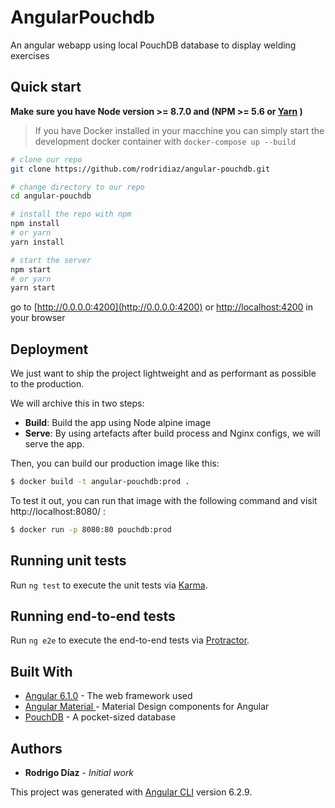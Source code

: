 # AngularPouchdb

An angular webapp using local PouchDB database to display welding exercises

## Quick start

**Make sure you have Node version >= 8.7.0 and (NPM >= 5.6 or [Yarn](https://yarnpkg.com) )**

> If you have Docker installed in your macchine you can simply start the development docker container with `docker-compose up --build`

```bash
# clone our repo
git clone https://github.com/rodridiaz/angular-pouchdb.git

# change directory to our repo
cd angular-pouchdb

# install the repo with npm
npm install
# or yarn
yarn install

# start the server
npm start
# or yarn
yarn start

```

go to [http://0.0.0.0:4200](http://0.0.0.0:4200) or [http://localhost:4200](http://localhost:4200) in your browser

## Deployment

We just want to ship the project lightweight and as performant as possible to the production.

We will archive this in two steps:

- **Build**: Build the app using Node alpine image
- **Serve**: By using artefacts after build process and Nginx configs, we will serve the app.

Then, you can build our production image like this:

```bash
$ docker build -t angular-pouchdb:prod .
```

To test it out, you can run that image with the following command and visit http://localhost:8080/ :

```bash
$ docker run -p 8080:80 pouchdb:prod
```

## Running unit tests

Run `ng test` to execute the unit tests via [Karma](https://karma-runner.github.io).

## Running end-to-end tests

Run `ng e2e` to execute the end-to-end tests via [Protractor](http://www.protractortest.org/).

## Built With

- [Angular 6.1.0](https://v6.angular.io/docs) - The web framework used
- [Angular Material ](https://material.angular.io/) - Material Design components for Angular
- [PouchDB](https://pouchdb.com/guides/) - A pocket-sized database

## Authors

- **Rodrigo Díaz** - _Initial work_

This project was generated with [Angular CLI](https://github.com/angular/angular-cli) version 6.2.9.
